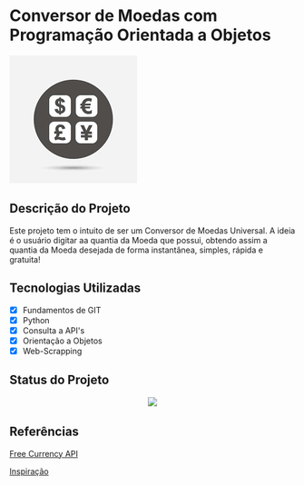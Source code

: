 ﻿# Conversor de Moedas com Programação Orientada a Objetos


![Conversor de Moedas com POO](img1.png)

## Descrição do Projeto

Este projeto tem o intuito de ser um Conversor de Moedas Universal. A ideia é o usuário digitar aa quantia da Moeda que possui, obtendo assim a quantia da Moeda desejada de forma instantânea, simples, rápida e gratuita!

## Tecnologias Utilizadas

- [x] Fundamentos de GIT
- [x] Python
- [x] Consulta a API's
- [x] Orientação a Objetos
- [x] Web-Scrapping

## Status do Projeto

<p align="center">
<img src="http://img.shields.io/static/v1?label=STATUS&message=EM%20DESENVOLVIMENTO&color=GREEN&style=for-the-badge"/>
</p>

## Referências

[Free Currency API](https://free.currencyconverterapi.com/)

[Inspiração](https://www.youtube.com/watch?v=9BwJKlLu9Ug&ab_channel=IuryRosal)
